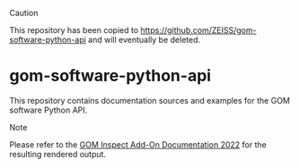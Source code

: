 > [!CAUTION]
> This repository has been copied to https://github.com/ZEISS/gom-software-python-api and will eventually be deleted.
> 
# gom-software-python-api

This repository contains documentation sources and examples for the GOM software Python API.

> [!NOTE]
> Please refer to the [GOM Inspect Add-On Documentation 2022](https://zeissiqs.github.io/gom-software-python-api/2022/) for the resulting rendered output.
